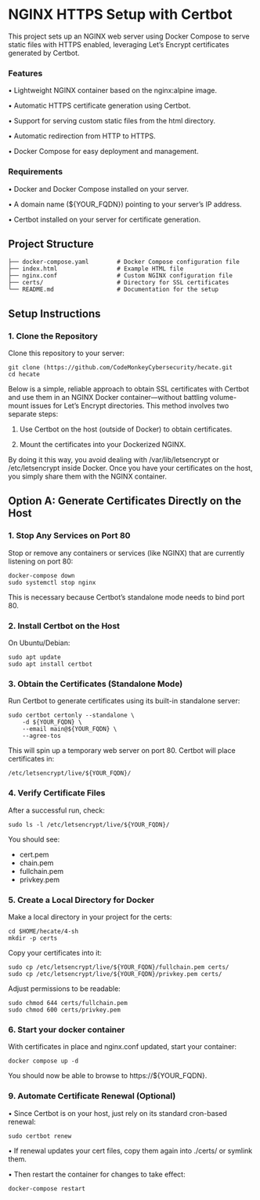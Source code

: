 # NGINX HTTPS Setup with Certbot

This project sets up an NGINX web server using Docker Compose to serve static files with HTTPS enabled, leveraging Let’s Encrypt certificates generated by Certbot.

### Features

• Lightweight NGINX container based on the nginx:alpine image.

• Automatic HTTPS certificate generation using Certbot.

• Support for serving custom static files from the html directory.

• Automatic redirection from HTTP to HTTPS.

• Docker Compose for easy deployment and management.
 

### Requirements

• Docker and Docker Compose installed on your server.
 
• A domain name (${YOUR_FQDN}) pointing to your server’s IP address.
 
• Certbot installed on your server for certificate generation.

 

## Project Structure

```
├── docker-compose.yaml        # Docker Compose configuration file
├── index.html                 # Example HTML file
├── nginx.conf                 # Custom NGINX configuration file
├── certs/                     # Directory for SSL certificates
└── README.md                  # Documentation for the setup
```
## Setup Instructions

### 1. Clone the Repository

Clone this repository to your server:
```
git clone (https://github.com/CodeMonkeyCybersecurity/hecate.git
cd hecate
```

Below is a simple, reliable approach to obtain SSL certificates with Certbot and use them in an NGINX Docker container—without battling volume-mount issues for Let’s Encrypt directories. This method involves two separate steps:
1.	Use Certbot on the host (outside of Docker) to obtain certificates.

2.	Mount the certificates into your Dockerized NGINX.

By doing it this way, you avoid dealing with /var/lib/letsencrypt or /etc/letsencrypt inside Docker. Once you have your certificates on the host, you simply share them with the NGINX container.

## Option A: Generate Certificates Directly on the Host
### 1.	Stop Any Services on Port 80
Stop or remove any containers or services (like NGINX) that are currently listening on port 80:
```
docker-compose down
sudo systemctl stop nginx
```
This is necessary because Certbot’s standalone mode needs to bind port 80.

### 2.	Install Certbot on the Host
On Ubuntu/Debian:
```
sudo apt update
sudo apt install certbot
```

### 3.	Obtain the Certificates (Standalone Mode)
Run Certbot to generate certificates using its built-in standalone server:
```
sudo certbot certonly --standalone \
    -d ${YOUR_FQDN} \
    --email main@${YOUR_FQDN} \
    --agree-tos
```
This will spin up a temporary web server on port 80. Certbot will place certificates in:

```
/etc/letsencrypt/live/${YOUR_FQDN}/
```


### 4.	Verify Certificate Files
After a successful run, check:

```
sudo ls -l /etc/letsencrypt/live/${YOUR_FQDN}/
```

You should see:
* cert.pem
* chain.pem
* fullchain.pem
* privkey.pem

### 5.	Create a Local Directory for Docker

Make a local directory in your project for the certs:
```
cd $HOME/hecate/4-sh
mkdir -p certs
```
Copy your certificates into it:
```
sudo cp /etc/letsencrypt/live/${YOUR_FQDN}/fullchain.pem certs/
sudo cp /etc/letsencrypt/live/${YOUR_FQDN}/privkey.pem certs/
```
Adjust permissions to be readable:
```
sudo chmod 644 certs/fullchain.pem
sudo chmod 600 certs/privkey.pem
```


### 6.	Start your docker container
With certificates in place and nginx.conf updated, start your container:
```
docker compose up -d
```
You should now be able to browse to https://${YOUR_FQDN}.

### 9.	Automate Certificate Renewal (Optional)
•	Since Certbot is on your host, just rely on its standard cron-based renewal:
```
sudo certbot renew
```

•	If renewal updates your cert files, copy them again into ./certs/ or symlink them.

•	Then restart the container for changes to take effect:
```
docker-compose restart
```
